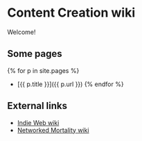 # Content Creation wiki

Welcome!

## Some pages

{% for p in site.pages %}
  - [{{ p.title }}]({{ p.url }})
{% endfor %}

## External links

- [Indie Web wiki](https://indieweb.org/)
- [Networked Mortality wiki](http://networkedmortality.com/Main_Page)
